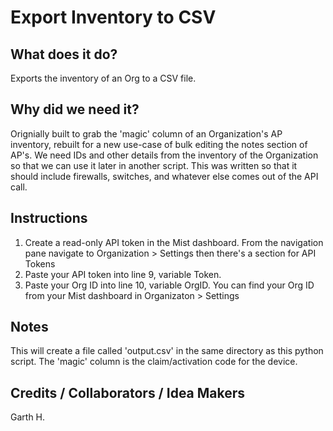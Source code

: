 # Export Inventory to CSV #

## What does it do? ##

Exports the inventory of an Org to a CSV file.

## Why did we need it? ##

Orignially built to grab the 'magic' column of an Organization's AP inventory, rebuilt for a new use-case of bulk editing the notes section of AP's. We need IDs and other details from the inventory of the Organization so that we can use it later in another script. This was written so that it should include firewalls, switches, and whatever else comes out of the API call.

## Instructions ##

1. Create a read-only API token in the Mist dashboard. From the navigation pane navigate to Organization > Settings then there's a section for API Tokens
2. Paste your API token into line 9, variable Token.
3. Paste your Org ID into line 10, variable OrgID. You can find your Org ID from your Mist dashboard in Organizaton > Settings

## Notes ##

This will create a file called 'output.csv' in the same directory as this python script. The 'magic' column is the claim/activation code for the device.

## Credits / Collaborators / Idea Makers ##

Garth H.